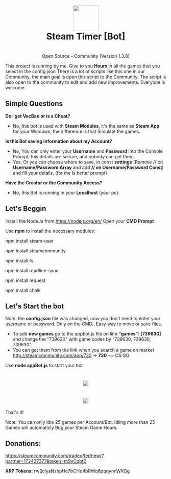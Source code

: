 <h1 align="center">
  <img  src="http://i.imgur.com/tq28TqF.png" height="80" width="80" />
  <br/>
  Steam Timer [Bot]
</h1>

<p align="center"><br>Open Source - Community (Version 1.3.8)</br>

This project is running by me. Give to you **Hours** in all the games that you select in the config.json
There is a lot of scripts like this one in our Community, the main goal is open this script to the Community. The script is also open to the community to edit and add new improvements. Everyone is welcome.
</p>

## Simple Questions

**Do i get VacBan or is a Cheat?**
- No, this bot is used with **Steam Modules**, it's the same as **Steam App** for your Windows, the difference is that Simulate the games.

**Is this Bot saving Information about my Account?**
- No, You can only enter your **Username** and **Password** into the Console Prompt, this details are secure, and nobody can get them.
- Yes, Or you can choose where to save, in const **settings** (Remove // on **Username/Password Array** and add **// on Username/Password Const**) and fill your details, (for me is better prompt)

**Have the Creator or the Community Access?**
- No, this Bot is running in your **Localhost** (your pc).



## Let's Beggin

Install the NodeJs from https://nodejs.org/en/
Open your **CMD Prompt**

Use **npm** to install the necessary  modules:

npm install steam-user

npm install steamcommunity

npm install fs

npm install readline-sync

npm install request

npm install chalk

## Let's Start the bot
Note: the **config.json** file was changed, now you don't need to enter your username or password. Only on the CMD.. Easy way to move or save files.

- To add **new games** go to the appbot.js file on line **"games": [739630]** and change the "739630" with game codes by "739630, 739630, 739630".
- You can get them from the link when you search a game on market http://steamcommunity.com/app/730 -> **730** ==  CS:GO.

Use **node appBot.js** to start your bot 
<h1 align="center">
  <img  src="http://i.imgur.com/5AZIs21.png" />
</h1>
<h1 align="center">
  <img  src="http://i.imgur.com/LrPyrcd.png" />
</h1>

That's it!

Note: You can only idle 25 games per Account/Bot. Idling more than 25 Games will automaticly Bug your Steam Game Hours.

## Donations: 
https://steamcommunity.com/tradeoffer/new/?partner=172427377&token=m9yCqbtE

**XRP Tokens:** rw2ciyaNshpHe7bCHo4bRWq6pqqynnWKQg
